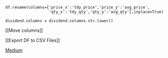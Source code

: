 	df.rename(columns={'price_x':'tdy_price','price_y':'avg_price',
	                   'qty_x':'tdy_qty','qty_y':'avg_qty'},inplace=True)
	                   
	dividend.columns = dividend.columns.str.lower()


[[Move columns]]

[[Export DF to CSV Files]]

[Medium](https://medium.com/@shouke.wei/convenient-methods-to-rename-columns-of-dataset-with-pandas-in-python-389af50782f)